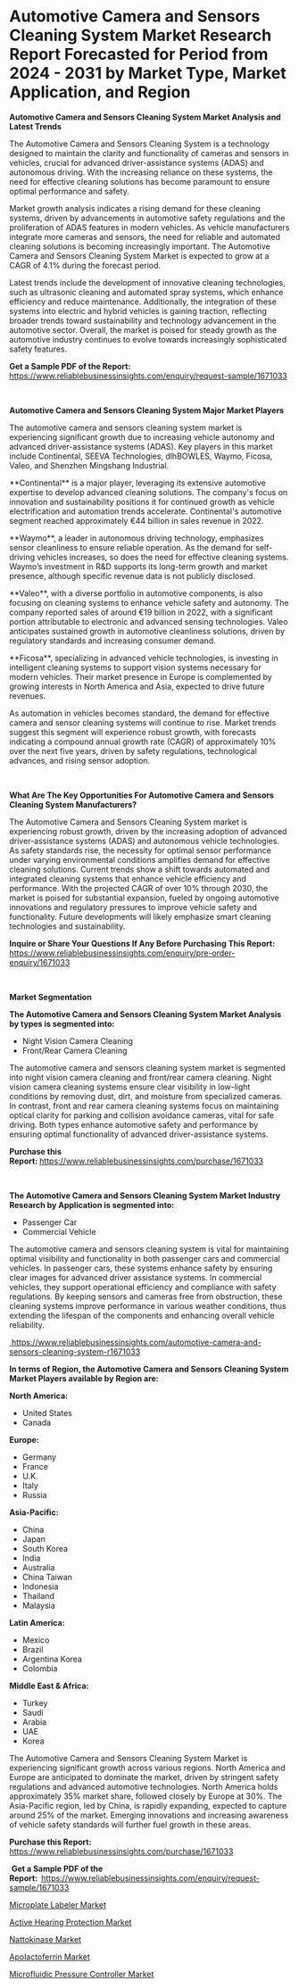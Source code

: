 <p><h1>Automotive Camera and Sensors Cleaning System Market Research Report Forecasted for Period from 2024 -  2031 by Market Type, Market Application, and Region</h1></p><p><strong>Automotive Camera and Sensors Cleaning System Market Analysis and Latest Trends</strong></p>
<p><p>The Automotive Camera and Sensors Cleaning System is a technology designed to maintain the clarity and functionality of cameras and sensors in vehicles, crucial for advanced driver-assistance systems (ADAS) and autonomous driving. With the increasing reliance on these systems, the need for effective cleaning solutions has become paramount to ensure optimal performance and safety.</p><p>Market growth analysis indicates a rising demand for these cleaning systems, driven by advancements in automotive safety regulations and the proliferation of ADAS features in modern vehicles. As vehicle manufacturers integrate more cameras and sensors, the need for reliable and automated cleaning solutions is becoming increasingly important. The Automotive Camera and Sensors Cleaning System Market is expected to grow at a CAGR of 4.1% during the forecast period.</p><p>Latest trends include the development of innovative cleaning technologies, such as ultrasonic cleaning and automated spray systems, which enhance efficiency and reduce maintenance. Additionally, the integration of these systems into electric and hybrid vehicles is gaining traction, reflecting broader trends toward sustainability and technology advancement in the automotive sector. Overall, the market is poised for steady growth as the automotive industry continues to evolve towards increasingly sophisticated safety features.</p></p>
<p><strong>Get a Sample PDF of the Report:&nbsp;</strong> <a href="https://www.reliablebusinessinsights.com/enquiry/request-sample/1671033?utm_campaign=1470&utm_medium=2&utm_source=Github&utm_content=ia&utm_term=09102024&utm_id=automotive-camera-and-sensors-cleaning-system">https://www.reliablebusinessinsights.com/enquiry/request-sample/1671033</a></p>
<p>&nbsp;</p>
<p><strong>Automotive Camera and Sensors Cleaning System Major Market Players</strong></p>
<p><p>The automotive camera and sensors cleaning system market is experiencing significant growth due to increasing vehicle autonomy and advanced driver-assistance systems (ADAS). Key players in this market include Continental, SEEVA Technologies, dlhBOWLES, Waymo, Ficosa, Valeo, and Shenzhen Mingshang Industrial.</p><p>**Continental** is a major player, leveraging its extensive automotive expertise to develop advanced cleaning solutions. The company's focus on innovation and sustainability positions it for continued growth as vehicle electrification and automation trends accelerate. Continental's automotive segment reached approximately €44 billion in sales revenue in 2022.</p><p>**Waymo**, a leader in autonomous driving technology, emphasizes sensor cleanliness to ensure reliable operation. As the demand for self-driving vehicles increases, so does the need for effective cleaning systems. Waymo’s investment in R&D supports its long-term growth and market presence, although specific revenue data is not publicly disclosed.</p><p>**Valeo**, with a diverse portfolio in automotive components, is also focusing on cleaning systems to enhance vehicle safety and autonomy. The company reported sales of around €19 billion in 2022, with a significant portion attributable to electronic and advanced sensing technologies. Valeo anticipates sustained growth in automotive cleanliness solutions, driven by regulatory standards and increasing consumer demand.</p><p>**Ficosa**, specializing in advanced vehicle technologies, is investing in intelligent cleaning systems to support vision systems necessary for modern vehicles. Their market presence in Europe is complemented by growing interests in North America and Asia, expected to drive future revenues.</p><p>As automation in vehicles becomes standard, the demand for effective camera and sensor cleaning systems will continue to rise. Market trends suggest this segment will experience robust growth, with forecasts indicating a compound annual growth rate (CAGR) of approximately 10% over the next five years, driven by safety regulations, technological advances, and rising sensor adoption.</p></p>
<p>&nbsp;</p>
<p><strong>What Are The Key Opportunities For Automotive Camera and Sensors Cleaning System Manufacturers?</strong></p>
<p><p>The Automotive Camera and Sensors Cleaning System market is experiencing robust growth, driven by the increasing adoption of advanced driver-assistance systems (ADAS) and autonomous vehicle technologies. As safety standards rise, the necessity for optimal sensor performance under varying environmental conditions amplifies demand for effective cleaning solutions. Current trends show a shift towards automated and integrated cleaning systems that enhance vehicle efficiency and performance. With the projected CAGR of over 10% through 2030, the market is poised for substantial expansion, fueled by ongoing automotive innovations and regulatory pressures to improve vehicle safety and functionality. Future developments will likely emphasize smart cleaning technologies and sustainability.</p></p>
<p><strong>Inquire or Share Your Questions If Any Before Purchasing This Report:</strong> <a href="https://www.reliablebusinessinsights.com/enquiry/pre-order-enquiry/1671033?utm_campaign=1470&utm_medium=2&utm_source=Github&utm_content=ia&utm_term=09102024&utm_id=automotive-camera-and-sensors-cleaning-system">https://www.reliablebusinessinsights.com/enquiry/pre-order-enquiry/1671033</a></p>
<p>&nbsp;</p>
<p><strong>Market Segmentation</strong></p>
<p><strong>The Automotive Camera and Sensors Cleaning System Market Analysis by types is segmented into:</strong></p>
<p><ul><li>Night Vision Camera Cleaning</li><li>Front/Rear Camera Cleaning</li></ul></p>
<p><p>The automotive camera and sensors cleaning system market is segmented into night vision camera cleaning and front/rear camera cleaning. Night vision camera cleaning systems ensure clear visibility in low-light conditions by removing dust, dirt, and moisture from specialized cameras. In contrast, front and rear camera cleaning systems focus on maintaining optical clarity for parking and collision avoidance cameras, vital for safe driving. Both types enhance automotive safety and performance by ensuring optimal functionality of advanced driver-assistance systems.</p></p>
<p><strong>Purchase this Report:&nbsp;</strong><a href="https://www.reliablebusinessinsights.com/purchase/1671033?utm_campaign=1470&utm_medium=2&utm_source=Github&utm_content=ia&utm_term=09102024&utm_id=automotive-camera-and-sensors-cleaning-system">https://www.reliablebusinessinsights.com/purchase/1671033</a></p>
<p>&nbsp;</p>
<p><strong>The Automotive Camera and Sensors Cleaning System Market Industry Research by Application is segmented into:</strong></p>
<p><ul><li>Passenger Car</li><li>Commercial Vehicle</li></ul></p>
<p><p>The automotive camera and sensors cleaning system is vital for maintaining optimal visibility and functionality in both passenger cars and commercial vehicles. In passenger cars, these systems enhance safety by ensuring clear images for advanced driver assistance systems. In commercial vehicles, they support operational efficiency and compliance with safety regulations. By keeping sensors and cameras free from obstruction, these cleaning systems improve performance in various weather conditions, thus extending the lifespan of the components and enhancing overall vehicle reliability.</p></p>
<p><a href="https://www.reliablebusinessinsights.com/automotive-camera-and-sensors-cleaning-system-r1671033?utm_campaign=1470&utm_medium=2&utm_source=Github&utm_content=ia&utm_term=09102024&utm_id=automotive-camera-and-sensors-cleaning-system">&nbsp;https://www.reliablebusinessinsights.com/automotive-camera-and-sensors-cleaning-system-r1671033</a></p>
<p><strong>In terms of Region, the Automotive Camera and Sensors Cleaning System Market Players available by Region are:</strong></p>
<p>
    <p> <strong> North America: </strong>
        <ul>
            <li>United States</li>
            <li>Canada</li>
        </ul>
        </p> 
    <p> <strong> Europe: </strong>
        <ul>
            <li>Germany</li>
            <li>France</li>
            <li>U.K.</li>
            <li>Italy</li>
            <li>Russia</li>
        </ul>
        </p> 
    <p> <strong> Asia-Pacific: </strong>
        <ul>
            <li>China</li>
            <li>Japan</li>
            <li>South Korea</li>
            <li>India</li>
            <li>Australia</li>
            <li>China Taiwan</li>
            <li>Indonesia</li>
            <li>Thailand</li>
            <li>Malaysia</li>
        </ul>
        </p> 
    <p> <strong> Latin America: </strong>
        <ul>
            <li>Mexico</li>
            <li>Brazil</li>
            <li>Argentina Korea</li>
            <li>Colombia</li>
        </ul>
        </p> 
    <p> <strong> Middle East & Africa: </strong>
        <ul>
            <li>Turkey</li>
            <li>Saudi</li>
            <li>Arabia</li>
            <li>UAE</li>
            <li>Korea</li>
        </ul>
    </p>
    </p>
<p><p>The Automotive Camera and Sensors Cleaning System Market is experiencing significant growth across various regions. North America and Europe are anticipated to dominate the market, driven by stringent safety regulations and advanced automotive technologies. North America holds approximately 35% market share, followed closely by Europe at 30%. The Asia-Pacific region, led by China, is rapidly expanding, expected to capture around 25% of the market. Emerging innovations and increasing awareness of vehicle safety standards will further fuel growth in these areas.</p></p>
<p><strong>Purchase this Report: </strong><a href="https://www.reliablebusinessinsights.com/purchase/1671033?utm_campaign=1470&utm_medium=2&utm_source=Github&utm_content=ia&utm_term=09102024&utm_id=automotive-camera-and-sensors-cleaning-system">https://www.reliablebusinessinsights.com/purchase/1671033</a></p>
<p>&nbsp;<strong>Get a Sample PDF of the Report:&nbsp;&nbsp;</strong><a href="https://www.reliablebusinessinsights.com/enquiry/request-sample/1671033?utm_campaign=1470&utm_medium=2&utm_source=Github&utm_content=ia&utm_term=09102024&utm_id=automotive-camera-and-sensors-cleaning-system">https://www.reliablebusinessinsights.com/enquiry/request-sample/1671033</a></p>
<p><strong></strong></p>
<p><p><a href="https://www.linkedin.com/pulse/microplate-labeler-market-research-report-exploring-size-revenue-e7tof?utm_campaign=1470&utm_medium=2&utm_source=Github&utm_content=ia&utm_term=09102024&utm_id=automotive-camera-and-sensors-cleaning-system">Microplate Labeler Market</a></p><p><a href="https://www.linkedin.com/pulse/disruption-innovation-active-hearing-protection-industry-riene?utm_campaign=1470&utm_medium=2&utm_source=Github&utm_content=ia&utm_term=09102024&utm_id=automotive-camera-and-sensors-cleaning-system">Active Hearing Protection Market</a></p><p><a href="https://www.linkedin.com/pulse/unlocking-growth-potential-strategic-analysis-nattokinase-ibvyf?utm_campaign=1470&utm_medium=2&utm_source=Github&utm_content=ia&utm_term=09102024&utm_id=automotive-camera-and-sensors-cleaning-system">Nattokinase Market</a></p><p><a href="https://www.linkedin.com/pulse/driving-forces-global-apolactoferrin-market-trends-applications-fisuf?utm_campaign=1470&utm_medium=2&utm_source=Github&utm_content=ia&utm_term=09102024&utm_id=automotive-camera-and-sensors-cleaning-system">Apolactoferrin Market</a></p><p><a href="https://www.linkedin.com/pulse/microfluidic-pressure-controller-market-trends-growth-outlook-b1tff?utm_campaign=1470&utm_medium=2&utm_source=Github&utm_content=ia&utm_term=09102024&utm_id=automotive-camera-and-sensors-cleaning-system">Microfluidic Pressure Controller Market</a></p></p>